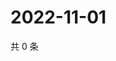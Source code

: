 # 2022-11-01

共 0 条

<!-- BEGIN WEIBO -->
<!-- 最后更新时间 Tue Nov 01 2022 15:18:39 GMT+0800 (China Standard Time) -->

<!-- END WEIBO -->
